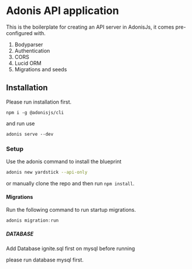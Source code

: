 # Adonis API application

This is the boilerplate for creating an API server in AdonisJs, it comes pre-configured with.

1. Bodyparser
2. Authentication
3. CORS
4. Lucid ORM
5. Migrations and seeds

## Installation

Please run installation first.

```
npm i -g @adonisjs/cli
```

and run use

```
adonis serve --dev
```

### Setup

Use the adonis command to install the blueprint

```bash
adonis new yardstick --api-only
```

or manually clone the repo and then run `npm install`.

#### Migrations

Run the following command to run startup migrations.

```js
adonis migration:run
```

##### DATABASE

Add Database ignite.sql first on mysql before running

please run database mysql first.
